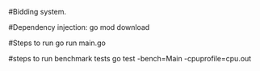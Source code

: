 #Bidding system.

#Dependency injection:
go mod download

#Steps to run
go run main.go

#steps to run benchmark tests
go test -bench=Main -cpuprofile=cpu.out  